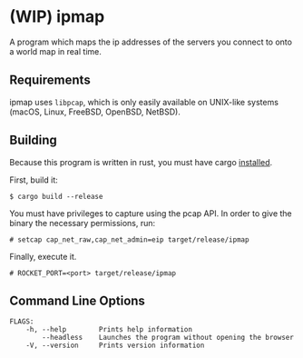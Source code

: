 # (WIP) ipmap

A program which maps the ip addresses of the servers you connect to onto a world map in real time.

## Requirements 
ipmap uses `libpcap`, which is only easily available on UNIX-like systems (macOS, Linux, FreeBSD, OpenBSD, NetBSD).
## Building
Because this program is written in rust, you must have cargo [installed](https://www.rust-lang.org/tools/install).

First, build it:
```
$ cargo build --release
```

You must have privileges to capture using the pcap API. In order to give the binary the necessary permissions, run:
```
# setcap cap_net_raw,cap_net_admin=eip target/release/ipmap
```

Finally, execute it.
```
# ROCKET_PORT=<port> target/release/ipmap
```

## Command Line Options
```
FLAGS:
    -h, --help        Prints help information
        --headless    Launches the program without opening the browser
    -V, --version     Prints version information
```
